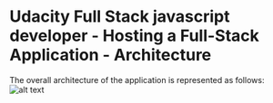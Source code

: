 # Udacity Full Stack javascript developer - Hosting a Full-Stack Application - Architecture

The overall architecture of the application is represented as follows:
![alt text](https://github.com/PaulPloumhans/fullstack-app-deployment/blob/master/docs/architecture.png "Udagram architecture")